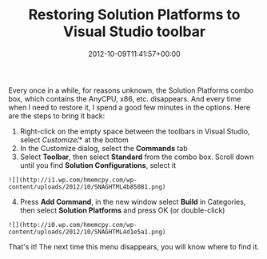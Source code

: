 ﻿---
title: Restoring Solution Platforms to Visual Studio toolbar
date: 2012-10-09T11:41:57+00:00
---
Every once in a while, for reasons unknown, the Solution Platforms combo box, which contains the AnyCPU, x86, etc. disappears. And every time when I need to restore it, I spend a good few minutes in the options. Here are the steps to bring it back:

  1. Right-click on the empty space between the toolbars in Visual Studio, select **Customize*¦** at the bottom
  2. In the Customize dialog, select the **Commands** tab
  3. Select **Toolbar**, then select **Standard** from the combo box. Scroll down until you find **Solution Configurations**, select it
  
    ![](http://i1.wp.com/hmemcpy.com/wp-content/uploads/2012/10/SNAGHTML4b85081.png)
  4. Press **Add Command**, in the new window select **Build** in Categories, then select **Solution Platforms** and press OK (or double-click)
  
    ![](http://i0.wp.com/hmemcpy.com/wp-content/uploads/2012/10/SNAGHTML4d1e5a1.png)

That's it! The next time this menu disappears, you will know where to find it.
